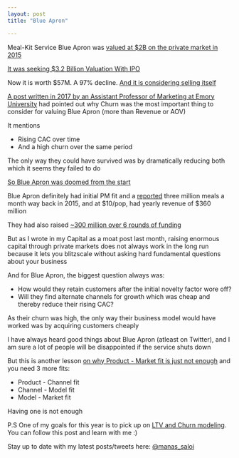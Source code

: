 ```yaml
---
layout: post
title: "Blue Apron"

---
```


Meal-Kit Service Blue Apron was [valued at $2B on the private market in 2015](https://angel.co/company/blue-apron/funding)

[It was seeking $3.2 Billion Valuation With IPO](https://fortune.com/2017/06/19/blue-apron-ipo-2/)

Now it is worth $57M. A 97% decline. [And it is considering selling itself](https://techcrunch.com/2020/02/18/blue-apron-is-considering-selling-itself/)

[A post written in 2017 by an Assistant Professor of Marketing at Emory University](https://www.linkedin.com/pulse/blue-aprons-ipo-filing-implies-troubling-customer-daniel-mccarthy/) had pointed out why Churn was the most important thing to consider for valuing Blue Apron (more than Revenue or AOV)

It mentions
- Rising CAC over time
- And a high churn over the same period

The only way they could have survived was by dramatically reducing both which it seems they failed to do

[So Blue Apron was doomed from the start](https://twitter.com/adam_keesling/status/1176992941488738304)

Blue Apron definitely had initial PM fit and a [reported](https://techcrunch.com/2015/06/09/blue-apron-cooks-up-135-million-in-series-d-funding/) three million meals a month way back in 2015, and at $10/pop, had yearly revenue of $360 million

They had also raised [~300 million over 6 rounds of funding](https://angel.co/company/blue-apron/funding)

But as I wrote in my Capital as a moat post last month, raising enormous capital through private markets does not always work in the long run because it lets you blitzscale without asking hard fundamental questions about your business

And for Blue Apron, the biggest question always was:
- How would they retain customers after the initial novelty factor wore off?
- Will they find alternate channels for growth which was cheap and thereby reduce their rising CAC?

As their churn was high, the only way their business model would have worked was by acquiring customers cheaply

I have always heard good things about Blue Apron (atleast on Twitter), and I am sure a lot of people will be disappointed if the service shuts down

But this is another lesson [on why Product - Market fit is just not enough](https://manassaloi.com/2019/11/02/product-business-market-fit.html) and you need 3 more fits:
- Product - Channel fit
- Channel - Model fit
- Model - Market fit

Having one is not enough

P.S One of my goals for this year is to pick up on [LTV and Churn modeling](https://manassaloi.com/2020/01/14/so-you-want-to-understand-ltv-churn.html). You can follow this post and learn with me :)

Stay up to date with my latest posts/tweets here: [@manas_saloi](http://twitter.com/manas_saloi)
